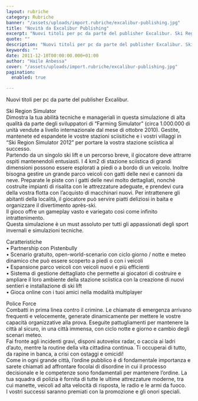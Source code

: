 ```yaml
---
layout: rubriche
category: Rubriche
banner: "/assets/uploads/import.rubriche/excalibur-publishing.jpg"
title: "Novità da Excalibur Publishing"
excerpt: "Nuovi titoli per pc da parte del publisher Excalibur. Ski Region Simulator Dimostra la tua abilità tecniche e manageriali in questa simulazione di alta qualità da parte degli sviluppatori di “Farming Simulator” (circa 1.000.000 di unità vendute a livello internazionale dal mese di ottobre 2010). Gestite, mantenete ed espandete le vostre stazioni sciisitiche e i [&hellip"
quote: ""
description: "Nuovi titoli per pc da parte del publisher Excalibur. Ski Region Simulator Dimostra la tua abilità tecniche e manageriali in questa simulazione di alta qualità da parte degli sviluppatori di “Farming Simulator” (circa 1.000.000 di unità vendute a livello internazionale dal mese di ottobre 2010). Gestite, mantenete ed espandete le vostre stazioni sciisitiche e i [&hellip"
keywords: ""
date: 2011-12-10T00:00:00.000+01:00
author: "Haile Anbessa"
cover: "/assets/uploads/import.rubriche/excalibur-publishing.jpg"
pagination:
  enabled: true

---
```


Nuovi titoli per pc da parte del publisher Excalibur.

Ski Region Simulator  
Dimostra la tua abilità tecniche e manageriali in questa simulazione di alta qualità da parte degli sviluppatori di “Farming Simulator” (circa 1.000.000 di unità vendute a livello internazionale dal mese di ottobre 2010). Gestite, mantenete ed espandete le vostre stazioni sciisitiche e i vostri villaggi in “Ski Region Simulator 2012” per portare la vostra stazione sciistica al successo.  
Partendo da un singolo ski lift e un percorso breve, il giocatore deve attrarre ospiti mantenendoli entusiasti. I 4 km2 di stazione sciistica di grandi dimensioni possono essere esplorati a piedi o a bordo di un veicolo. Inoltre bisogna gestire un grande parco veicoli con gatti delle nevi e cannoni da neve. Preparate le piste con i gatti delle nevi molto dettagliati, nonchè costruite impianti di risalita con le attrezzature adeguate, e prendevi cura della vostra flotta con l’acquisto di macchinari nuovi. Per intrattenere gli abitanti della località, il giocatore può servire piatti deliziosi in baita e organizzare il divertimento après-ski.  
Il gioco offre un gameplay vasto e variegato così come infinito intrattenimento.  
Questa simulazione è un must assoluto per tutti gli appassionati degli sport invernali e simulazioni tecniche.

Caratteristiche  
• Partnership con Pistenbully  
• Scenario gratuito, open-world-scenario con ciclo giorno / notte e meteo dinamico che può essere scoperto a piedi o con i veicoli  
• Espansione parco veicoli con veicoli nuovi e più efficienti  
• Sistema di gestione dettagliato che permette ai giocatori di costruire e ampliare il loro ambiente della stazione sciistica con la creazione di nuovi sentieri e installazione di ski lift  
• Gioca online con i tuoi amici nella modalità multiplayer

Police Force  
Combatti in prima linea contro il crimine. Le chiamate di emergenza arrivano frequenti e velocemente, generate dinamicamente per mettere le vostre capacità organizzative alla prova. Eseguite pattugliamenti per mantenere la città al sicuro, in una città immensa, con ciclo notte e giorno e cambio degli scenari meteo.  
Fai fronte agli incidenti gravi, disponi autovelox radar, o caccia ai ladri d’auto, mentre la routine della vita cittadina continua. Ti occuperai di tutto, da rapine in banca, a crisi con ostaggi e omicidi!  
Come in ogni grande città, l’ordine pubblico è di fondamentale importanza e sarete chiamati ad affrontare focolai di disordine in cui il processo decisionale e le competenze sono fondamentali per mantenere l’ordine. La tua squadra di polizia è fornita di tutte le ultime attrezzature moderne, tra cui manette, veicoli ad alta velocità di risposta, le radio e le armi da fuoco.  
I vostri successi saranno premiati con la promozione e gli onori speciali.